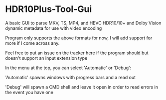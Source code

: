# HDR10Plus-Tool-Gui
A basic GUI to parse MKV, TS, MP4, and HEVC HDR10/10+ and Dolby Vision dynamic metadata for use with video encoding

Program only supports the above formats for now, I will add support for more if I come across any.

Feel free to put an issue on the tracker here if the program should but doesn't support an input extension type

In the menu at the top, you can select 'Automatic' or 'Debug':

'Automatic' spawns windows with progress bars and a read out

'Debug' will spawn a CMD shell and leave it open in order to read errors in the event you have one

